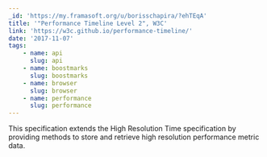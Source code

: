 ```yaml
---
_id: 'https://my.framasoft.org/u/borisschapira/?ehTEqA'
title: '"Performance Timeline Level 2", W3C'
link: 'https://w3c.github.io/performance-timeline/'
date: '2017-11-07'
tags:
    - name: api
      slug: api
    - name: boostmarks
      slug: boostmarks
    - name: browser
      slug: browser
    - name: performance
      slug: performance
---
```


<div class="markdown"><p>This specification extends the High Resolution Time specification by providing methods to store and retrieve high resolution performance metric data.
</p></div>

